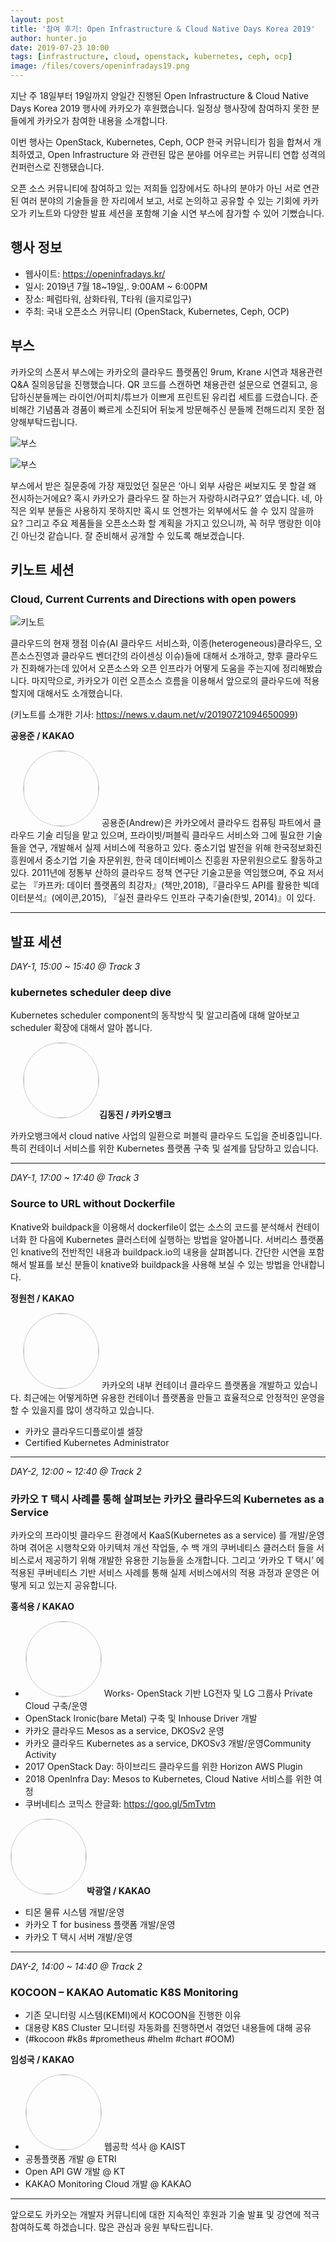 ```yaml
---
layout: post
title: '참여 후기: Open Infrastructure & Cloud Native Days Korea 2019'
author: hunter.jo
date: 2019-07-23 10:00
tags: [infrastructure, cloud, openstack, kubernetes, ceph, ocp]
image: /files/covers/openinfradays19.png
---
```


지난 주 18일부터 19일까지 양일간 진행된 Open Infrastructure & Cloud Native Days Korea 2019 행사에 카카오가 후원했습니다. 일정상 행사장에 참여하지 못한 분들에게 카카오가 참여한 내용을 소개합니다.

이번 행사는 OpenStack, Kubernetes, Ceph, OCP 한국 커뮤니티가 힘을 합쳐서 개최하였고, Open Infrastructure 와 관련된 많은 분야를 어우르는 커뮤니티 연합 성격의 컨퍼런스로 진행됐습니다.

오픈 소스 커뮤니티에 참여하고 있는 저희들 입장에서도 하나의 분야가 아닌 서로 연관된 여러 분야의 기술들을 한 자리에서 보고, 서로 논의하고 공유할 수 있는 기회에 카카오가 키노트와 다양한 발표 세션을 포함해 기술 시연 부스에 참가할 수 있어 기뻤습니다.

## 행사 정보

* 웹사이트: <https://openinfradays.kr/>
* 일시: 2019년 7월 18~19일,. 9:00AM ~ 6:00PM
* 장소: 페럼타워, 삼화타워, T타워 (을지로입구)
* 주최: 국내 오픈소스 커뮤니티 (OpenStack, Kubernetes, Ceph, OCP)

## 부스

카카오의 스폰서 부스에는 카카오의 클라우드 플랫폼인 9rum, Krane 시연과 채용관련 Q&A 질의응답을 진행했습니다. QR 코드를 스캔하면 채용관련 설문으로 연결되고, 응답하신분들께는 라이언/어피치/튜브가 이쁘게 프린트된 유리컵 세트를 드렸습니다. 준비해간 기념품과 경품이 빠르게 소진되어 뒤늦게 방문해주신 분들께 전해드리지 못한 점 양해부탁드립니다.

![부스](/files/openinfradays19-booth.jpg)

![부스](/files/openinfradays19-booth2.jpg)

부스에서 받은 질문중에 가장 재밌었던 질문은 ‘아니 외부 사람은 써보지도 못 할걸 왜 전시하는거에요? 혹시 카카오가 클라우드 잘 하는거 자랑하시려구요?’ 였습니다. 네, 아직은 외부 분들은 사용하지 못하지만 혹시 또 언젠가는 외부에서도  쓸 수 있지 않을까요? 그리고 주요 제품들을 오픈소스화 할 계획을 가지고 있으니까, 꼭 허무 맹랑한 이야긴 아닌것 같습니다. 잘 준비해서 공개할 수 있도록 해보겠습니다. 

## 키노트 세션

### Cloud, Current Currents and Directions with open powers

![키노트](/files/openinfradays19-keynote.jpg)

클라우드의 현재 쟁점 이슈(AI 클라우드 서비스화, 이종(heterogeneous)클라우드, 오픈소스진영과 클라우드 벤더간의 라이센싱 이슈)들에 대해서 소개하고, 향후 클라우드가 진화해가는데 있어서 오픈소스와 오픈 인프라가 어떻게 도움을 주는지에 정리해봤습니다. 마지막으로, 카카오가 이런 오픈소스 흐름을 이용해서 앞으로의 클라우드에 적용할지에 대해서도 소개했습니다. 

(키노트를 소개한 기사: <https://news.v.daum.net/v/20190721094650099>)

**공용준 / KAKAO**

<img src="/files/oid-andrew.jpeg" style="width:120px; border-radius:50%; border: 1px solid #ccc; margin-left: 20px;" class="pull-right" /> 공용준(Andrew)은 카카오에서 클라우드 컴퓨팅 파트에서 클라우드 기술 리딩을 맡고 있으며, 프라이빗/퍼블릭 클라우드 서비스와 그에 필요한 기술들을 연구, 개발해서 실제 서비스에 적용하고 있다. 중소기업 발전을 위해 한국정보화진흥원에서 중소기업 기술 자문위원, 한국 데이터베이스 진흥원 자문위원으로도 활동하고 있다. 2011년에 정통부 산하의 클라우드 정책 연구단 기술고문을 역임했으며, 주요 저서로는 『카프카: 데이터 플랫폼의 최강자』(책만,2018),『클라우드 API를 활용한 빅데이터분석』(에이콘,2015), 『실전 클라우드 인프라 구축기술(한빛, 2014)』이 있다.

***

## 발표 세션 

*DAY-1, 15:00 ~ 15:40 @ Track 3*

### kubernetes scheduler deep dive

Kubernetes scheduler component의 동작방식 및 알고리즘에 대해 알아보고 scheduler 확장에 대해서 알아 봅니다.

**<img src="/files/oid-dj.jpg" style="width:120px; margin-left:20px; border-radius:50%; border: 1px solid #ccc;" class="pull-right" />김동진 / 카카오뱅크**

카카오뱅크에서 cloud native 사업의 일환으로 퍼블릭 클라우드 도입을 준비중입니다.특히 컨테이너 서비스를 위한 Kubernetes 플랫폼 구축 및 설계를 담당하고 있습니다.

***

*DAY-1, 17:00 ~ 17:40 @ Track 3*

### Source to URL without Dockerfile

Knative와 buildpack을 이용해서 dockerfile이 없는 소스의 코드를 분석해서 컨테이너화 한 다음에 Kubernetes 클러스터에 실행하는 방법을 알아봅니다. 서버리스 플랫폼인 knative의 전반적인 내용과 buildpack.io의 내용을 살펴봅니다. 간단한 시연을 포함해서 발표를 보신 분들이 knative와 buildpack을 사용해 보실 수 있는 방법을 안내합니다.

**정원천 / KAKAO**

<img src="/files/oid-hardy.jpeg" style="width:120px; margin-left: 20px; border-radius:50%; border: 1px solid #ccc;" class="pull-right" /> 카카오의 내부 컨테이너 클라우드 플랫폼을 개발하고 있습니다. 최근에는 어떻게하면 유용한 컨테이너 플랫폼을 만들고 효율적으로 안정적인 운영을 할 수 있을지를 많이 생각하고 있습니다.

* 카카오 클라우드디플로이셀 셀장
* Certified Kubernetes Administrator

***

*DAY-2, 12:00 ~ 12:40 @ Track 2*

### 카카오 T 택시 사례를 통해 살펴보는 카카오 클라우드의 Kubernetes as a Service

카카오의 프라이빗 클라우드 환경에서 KaaS(Kubernetes as a service) 를 개발/운영하며 겪어온 시행착오와 아키텍처 개선 작업들, 수 백 개의 쿠버네티스 클러스터 들을 서비스로서 제공하기 위해 개발한 유용한 기능들을 소개합니다. 그리고 ‘카카오 T 택시’ 에 적용된 쿠버네티스 기반 서비스 사례를 통해 실제 서비스에서의 적용 과정과 운영은 어떻게 되고 있는지 공유합니다.

**홍석용 / KAKAO**

* <img src="/files/oid-dennis.jpeg" style="width:120px; border-radius:50%; border: 1px solid #ccc;" class="pull-right" /> Works- OpenStack 기반 LG전자 및 LG 그룹사 Private Cloud 구축/운영
* OpenStack Ironic(bare Metal) 구축 및 Inhouse Driver 개발
* 카카오 클라우드 Mesos as a service, DKOSv2 운영
* 카카오 클라우드 Kubernetes as a service, DKOSv3 개발/운영Community Activity
* 2017 OpenStack Day: 하이브리드 클라우드를 위한 Horizon AWS Plugin
* 2018 OpenInfra Day: Mesos to Kubernetes, Cloud Native 서비스를 위한 여정
* 쿠버네티스 코믹스 한글화: https://goo.gl/5mTvtm

**<img src="/files/oid-theodore.jpeg" style="width:120px; height:120px; border-radius:50%; border: 1px solid #ccc;" class="pull-right" />박광열 / KAKAO**

* 티몬 물류 시스템 개발/운영
* 카카오 T for business 플랫폼 개발/운영
* 카카오 T 택시 서버 개발/운영

***

*DAY-2, 14:00 ~ 14:40 @ Track 2*

### KOCOON – KAKAO Automatic K8S Monitoring

- 기존 모니터링 시스템(KEMI)에서 KOCOON을 진행한 이유
- 대용량 K8S Cluster 모니터링 자동화를 진행하면서 겪었던 내용들에 대해 공유
- (#kocoon #k8s #prometheus #helm #chart #OOM)

**임성국 / KAKAO**

* <img src="/files/oid-issac.jpg" style="width:120px; height:120px;border-radius:50%; border: 1px solid #ccc;" class="pull-right" /> 웹공학 석사 @ KAIST
* 공통플랫폼 개발 @ ETRI
* Open API GW 개발 @ KT
* KAKAO Monitoring Cloud 개발 @ KAKAO

***

앞으로도 카카오는 개발자 커뮤니티에 대한 지속적인 후원과 기술 발표 및 강연에 적극 참여하도록 하겠습니다. 많은 관심과 응원 부탁드립니다.

